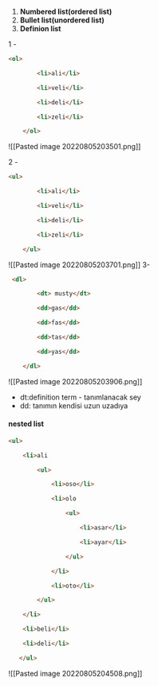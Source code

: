 1. **Numbered list(ordered list)**
2. **Bullet list(unordered list)**
3. **Definion list**

1 -
```html
<ol>

        <li>ali</li>

        <li>veli</li>

        <li>deli</li>

        <li>zeli</li>

    </ol>
```
![[Pasted image 20220805203501.png]]

2 -

```html
<ul>

        <li>ali</li>

        <li>veli</li>

        <li>deli</li>

        <li>zeli</li>

    </ul>
```
![[Pasted image 20220805203701.png]]
3- 
```html
 <dl>

        <dt> musty</dt>

        <dd>gas</dd>

        <dd>fas</dd>

        <dd>tas</dd>

        <dd>yas</dd>

    </dl>
```
![[Pasted image 20220805203906.png]]
- dt:definition term - tanımlanacak sey
- dd: tanımın kendisi uzun uzadıya


#### nested list

```html
<ul>

    <li>ali

        <ul>

            <li>oso</li>

            <li>olo

                <ul>

                    <li>asar</li>

                    <li>ayar</li>

                </ul>

            </li>

            <li>oto</li>

        </ul>

    </li>

    <li>beli</li>

    <li>deli</li>

   </ul>
```
![[Pasted image 20220805204508.png]]
